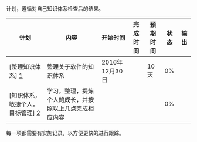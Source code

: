 计划，遵循对自己知识体系检查后的结果。

|计划|内容|开始时间|完成时间|预期时间|状态|输出|
|---|---|---|---|---|---|---|
| [整理知识体系] [1] |整理关于软件的知识体系|2016年12月30日||10天|0%||
|[知识体系，敏捷个人，目标管理] [2]|学习，整理，提炼个人的成长，并按照以上几点完成相应内容||||0%||

每一项都需要有实施记录，以方便更快的进行跟踪。

[1]: 1.整理知识体系/README.md "整理知识体系"
[2]: 2.知识体系，敏捷个人，目标管理/README.md "知识体系，敏捷个人，目标管理"
